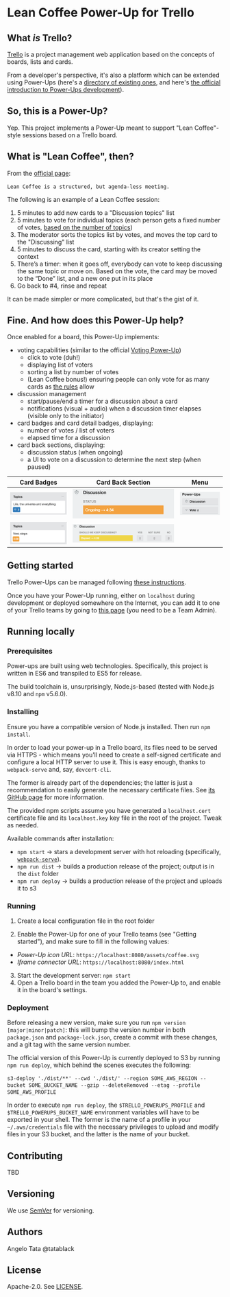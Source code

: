 # Lean Coffee Power-Up for Trello
## What _is_ Trello?
[Trello](https://trello.com/) is a project management web application based on the concepts of boards, lists and cards.

From a developer's perspective, it's also a platform which can be extended using Power-Ups
(here's a [directory of existing ones](https://trello.com/power-ups), and here's [the official introduction to Power-Ups development](https://developers.trello.com/v1.0/reference#power-ups-intro)).

## So, this is a Power-Up?
Yep. This project implements a Power-Up meant to support "Lean Coffee"-style sessions based on a Trello board.

## What is "Lean Coffee", then?
From the [official page](http://leancoffee.org/):

    Lean Coffee is a structured, but agenda-less meeting.

The following is an example of a Lean Coffee session:
1. 5 minutes to add new cards to a "Discussion topics" list
2. 5 minutes to vote for individual topics (each person gets a fixed number of votes, [based on the number of topics](http://www.leanmath.com/blog-entry/multi-voting-math-or-n3))
3. The moderator sorts the topics list by votes, and moves the top card to the "Discussing" list
4. 5 minutes to discuss the card, starting with its creator setting the context
5. There’s a timer: when it goes off, everybody can vote to keep discussing the same topic or move on. Based on the vote, the card may be moved to the “Done” list, and a new one put in its place
6. Go back to #4, rinse and repeat

It can be made simpler or more complicated, but that's the gist of it.

## Fine. And how does this Power-Up help?
Once enabled for a board, this Power-Up implements:
- voting capabilities (similar to the official [Voting Power-Up](http://info.trello.com/power-ups/voting))
    - click to vote (duh!)
    - displaying list of voters
    - sorting a list by number of votes
    - (Lean Coffee bonus!) ensuring people can only vote for as many cards as
    [the rules](http://www.leanmath.com/blog-entry/multi-voting-math-or-n3) allow
- discussion management
    - start/pause/end a timer for a discussion about a card
    - notifications (visual + audio) when a discussion timer elapses (visible only to the initiator)
- card badges and card detail badges, displaying:
    - number of votes / list of voters
    - elapsed time for a discussion
- card back sections, displaying:
    - discussion status (when ongoing)
    - a UI to vote on a discussion to determine the next step (when paused)

Card Badges | Card Back Section | Menu
------------|--------------------| ----
![Votes][CardBadgeVoting]  | ![Votes][CardBackSectionOngoing] | ![Votes][PowerUpButtons]
![Votes][CardBadgeOngoing] | ![Votes][CardBackSectionPaused] | 

[CardBadgeVoting]: ./assets/readme/card_badge_voting.png
[CardBadgeOngoing]: ./assets/readme/card_badge_ongoing.png
[CardBackSectionOngoing]: ./assets/readme/ongoing_discussion.png
[CardBackSectionPaused]: ./assets/readme/paused_discussion.png
[PowerUpButtons]: ./assets/readme/buttons.png

## Getting started
Trello Power-Ups can be managed following [these instructions](https://developers.trello.com/docs/managing-power-ups).

Once you have your Power-Up running, either on `localhost` during development or deployed somewhere on the Internet,
you can add it to one of your Trello teams by going to [this page](https://trello.com/power-ups/admin)
(you need to be a Team Admin).

## Running locally
### Prerequisites
Power-ups are built using web technologies. Specifically, this project is written in ES6 and transpiled to ES5 for release.

The build toolchain is, unsurprisingly, Node.js-based (tested with Node.js v8.10 and `npm` v5.6.0).

### Installing
Ensure you have a compatible version of Node.js installed. Then run `npm install`.

In order to load your power-up in a Trello board, its files need to be served via HTTPS - which means you'll
need to create a self-signed certificate and configure a local HTTP server to use it. This is easy enough, thanks
to `webpack-serve` and, say, `devcert-cli`.

The former is already part of the dependencies; the latter is just a recommendation to easily generate the necessary
certificate files. See [its GitHub page](https://github.com/davewasmer/devcert-cli#usage) for more information.

The provided npm scripts assume you have generated a `localhost.cert` certificate file and its `localhost.key`
key file in the root of the project. Tweak as needed.

Available commands after installation:
- `npm start` → stars a development server with hot reloading (specifically,
[`webpack-serve`](https://github.com/webpack-contrib/webpack-serve)).
- `npm run dist` → builds a production release of the project; output is in the `dist` folder
- `npm run deploy` → builds a production release of the project and uploads it to s3

### Running
1. Create a local configuration file in the root folder

2. Enable the Power-Up for one of your Trello teams (see "Getting started"), and make sure to fill in the following values:
- *Power-Up icon URL*: `https://localhost:8080/assets/coffee.svg`
- *Iframe connector URL*: `https://localhost:8080/index.html`

3. Start the development server: `npm start`
4. Open a Trello board in the team you added the Power-Up to, and enable it in the board's settings.

### Deployment
Before releasing a new version, make sure you run `npm version [major|minor|patch]`: this will bump the version number
in both `package.json` and `package-lock.json`, create a commit with these changes, and a git tag with the same version
number.

The official version of this Power-Up is currently deployed to S3 by running `npm run deploy`, which behind
the scenes executes the following:

```
s3-deploy './dist/**' --cwd './dist/' --region SOME_AWS_REGION --bucket SOME_BUCKET_NAME --gzip --deleteRemoved --etag --profile SOME_AWS_PROFILE
```
In order to execute `npm run deploy`, the `$TRELLO_POWERUPS_PROFILE` and `$TRELLO_POWERUPS_BUCKET_NAME` environment
variables will have to be exported in your shell. The former is the name of a profile in your `~/.aws/credentials` file
with the necessary privileges to upload and modify files in your S3 bucket, and the latter is the name of your bucket.


## Contributing
TBD

## Versioning
We use [SemVer](http://semver.org/) for versioning.

<!-- TODO: How to check version if it's already installed in the org?
 Possibly from the settings at the org level? Or at the board level? --->

## Authors
Angelo Tata @tatablack

## License
Apache-2.0. See [LICENSE](./LICENSE).

